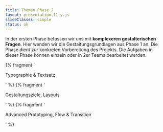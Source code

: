 ```yaml
---
title: Themen Phase 2
layout: presentation.11ty.js
slideClasses: simple
status: ok
---
```


In der ersten Phase befassen wir uns mit **komplexeren gestalterischen Fragen**. Hier wenden wir die Gestaltungsgrundlagen aus Phase 1 an. Die Phase dient zur konkreten Vorbereitung des Projekts. Die Aufgaben in dieser Phase können einzeln oder in 2er Teams bearbeitet werden.
 
{% fragment '<p class="list">Typographie & Textsatz</p>' %}
{% fragment '<p class="list">Gestaltungsziele, Layouts</p>' %}
{% fragment '<p class="list">Advanced Prototyping, Flow & Transition</p>' %}

